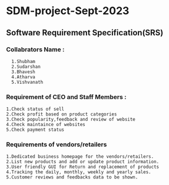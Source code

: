 # SDM-project-Sept-2023
## Software Requirement Specification(SRS)
### Collabrators Name : 
      1.Shubham
      2.Sudarshan
      3.Bhavesh
      4.Atharva
      5.Vishvanath


 ### Requirement of CEO and Staff Members : 
    1.Check status of sell
    2.Check profit based on product categories
    3.Check popularity,feedback and review of website
    4.Check maintaince of websites
    5.Check payment status

### Requirements of vendors/retailers
    1.Dedicated business homepage for the vendors/retailers.
    2.List new products and add or update product information.
    3.User friendly GUI for Return and replacement of products 
    4.Tracking the daily, monthly, weekly and yearly sales.
    5.Customer reviews and feedbacks data to be shown.

    

